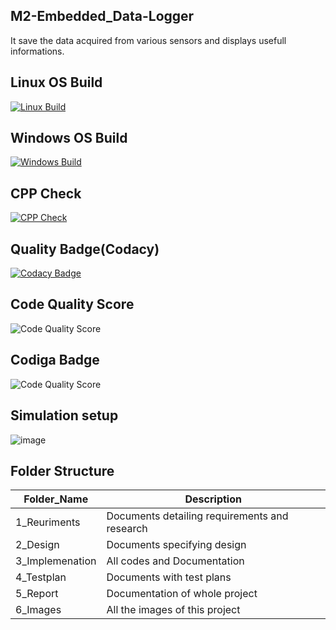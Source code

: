 ## M2-Embedded_Data-Logger
It save the data acquired from various sensors and displays usefull informations.

## Linux OS Build
[![Linux Build](https://github.com/prasantsoy/M2-Embedded_Data-Logger/actions/workflows/linux_c-cpp.yml/badge.svg)](https://github.com/prasantsoy/M2-Embedded_Data-Logger/blob/main/.github/workflows/linux_c-cpp.yml)

## Windows OS Build
[![Windows Build](https://github.com/prasantsoy/M2-Embedded_Data-Logger/actions/workflows/c-cpp.yml/badge.svg)](https://github.com/prasantsoy/M2-Embedded_Data-Logger/blob/main/.github/workflows/c-cpp.yml)

## CPP Check
[![CPP Check](https://github.com/prasantsoy/M2-Embedded_Data-Logger/actions/workflows/check-cpp.yml/badge.svg)](https://github.com/prasantsoy/M2-Embedded_Data-Logger/blob/main/.github/workflows/check-cpp.yml)

## Quality Badge(Codacy)
[![Codacy Badge](https://app.codacy.com/project/badge/Grade/e1205f42607a4dbbb2823dea36bbe860)](https://www.codacy.com/gh/legends07/M1_Application_Digital-Number-System/dashboard?utm_source=github.com&amp;utm_medium=referral&amp;utm_content=legends07/M1_Application_Digital-Number-System&amp;utm_campaign=Badge_Grade)

## Code Quality Score
![Code Quality Score](https://api.codiga.io/project/30257/score/svg)

## Codiga Badge
![Code Quality Score](https://api.codiga.io/project/30257/status/svg)

## Simulation setup
![image](https://user-images.githubusercontent.com/94223490/144360872-83b7b4ba-56d0-4f32-921e-b86801e892e1.png)

## Folder Structure 

Folder_Name      |  Description
-----------------|--------------
1_Reuriments     |  Documents detailing requirements and research
2_Design         |  Documents specifying design
3_Implemenation  |  All codes and Documentation
4_Testplan       |  Documents with test plans
  5_Report       |  Documentation of whole project
6_Images         |  All the images of this project
